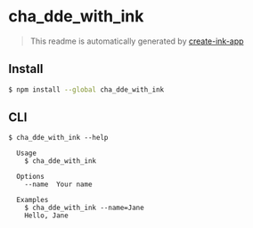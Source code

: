 # cha_dde_with_ink

> This readme is automatically generated by [create-ink-app](https://github.com/vadimdemedes/create-ink-app)


## Install

```bash
$ npm install --global cha_dde_with_ink
```


## CLI

```
$ cha_dde_with_ink --help

  Usage
    $ cha_dde_with_ink

  Options
    --name  Your name

  Examples
    $ cha_dde_with_ink --name=Jane
    Hello, Jane
```
